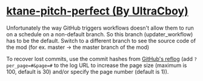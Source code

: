 # [ktane-pitch-perfect (By UltraCboy)](https://github.com/UltraCboy/ktane-pitch-perfect)

Unfortunately the way GitHub triggers workflows doesn't allow them to run on a schedule on a non-default branch. So this branch (updater_workflow) has to be the default. Switch to a different branch to see the source code of the mod (for ex. master -> the master branch of the mod)

To recover lost commits, use the commit hashes from [GitHub's reflog](https://api.github.com/repos/KtaneModules/ktane-pitch-perfect-UltraCboy/events) (add `?per_page=#&page=#` to the log URL to increase the page size (maximum is 100, default is 30) and/or specify the page number (default is 1)).

